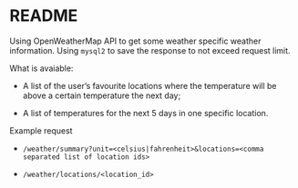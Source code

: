 # README

Using OpenWeatherMap API to get some weather specific weather information. Using `mysql2` to save the response to not exceed request limit.

What is avaiable:

* A list of the user’s favourite locations where the temperature will be above a certain temperature the next day;

* A list of temperatures for the next 5 days in one specific location. 

Example request

* `/weather/summary?unit=<celsius|fahrenheit>&locations=<comma separated list of location ids>` 

* `/weather/locations/<location_id>`

